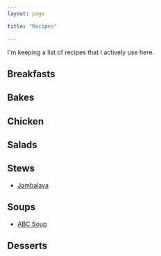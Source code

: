 ```yaml
---
layout: page

title: "Recipes"

---
```


I'm keeping a list of recipes that I actively use here.

## Breakfasts

## Bakes

## Chicken

## Salads

## Stews

* [Jambalaya](/recipes/Jambalaya)

## Soups

* [ABC Soup](/recipes/ABC-Soup)

## Desserts




